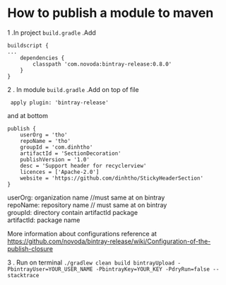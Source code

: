 # How to publish a module to maven

1 .In project `build.gradle` .Add

```
buildscript {
...
    dependencies {
        classpath 'com.novoda:bintray-release:0.8.0'
    }
}
```
2 . In module `build.gradle` .Add on top of file

` apply plugin: 'bintray-release'`

and at bottom

```
publish {
    userOrg = 'tho'
    repoName = 'tho'
    groupId = 'com.dinhtho'
    artifactId = 'SectionDecoration'
    publishVersion = '1.0'
    desc = 'Support header for recyclerview'
    licences = ['Apache-2.0']
    website = 'https://github.com/dinhtho/StickyHeaderSection'
}
```

userOrg: organization name //must same at on bintray <br />
repoName: repository name // must same at on bintray <br />
groupId: directory contain artifactId package  <br />
artifactId: package name


More information about configurations reference at https://github.com/novoda/bintray-release/wiki/Configuration-of-the-publish-closure

3 . Run on terminal
`./gradlew clean build bintrayUpload -PbintrayUser=YOUR_USER_NAME -PbintrayKey=YOUR_KEY -PdryRun=false --stacktrace`



